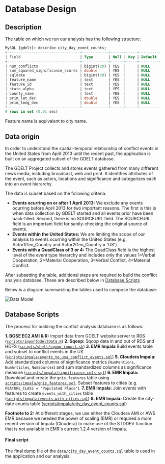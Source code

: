 # Database Design

## Description

The table on which we run our analysis has the following structure:

```sql
MySQL [gdelt]> describe city_day_event_counts;
+---------------------------------+------------+------+-----+---------+-------+
| Field                           | Type       | Null | Key | Default | Extra |
+---------------------------------+------------+------+-----+---------+-------+
| num_conflicts                   | bigint(20) | YES  |     | NULL    |       |
| sum_squared_significance_scores | double     | YES  |     | NULL    |       |
| sqldate                         | bigint(20) | YES  |     | NULL    |       |
| feature_name                    | text       | YES  |     | NULL    |       |
| feature_id                      | text       | YES  |     | NULL    |       |
| state_alpha                     | text       | YES  |     | NULL    |       |
| county_name                     | text       | YES  |     | NULL    |       |
| prim_lat_dec                    | double     | YES  |     | NULL    |       |
| prim_long_dec                   | double     | YES  |     | NULL    |       |
+---------------------------------+------------+------+-----+---------+-------+
9 rows in set (0.01 sec)
```

Feature name is equivalent to city name.

## Data origin

In order to understand the spatial-temporal relationship of conflict events in the United States from April 2013 until the recent past, the application is built on an aggregated subset of the GDELT database.

The GDELT Project collects and stores events gathered from many different news media, including broadcast, web and print. It identifies attributes of the event, such as actors, locations and significance and categorizes each into an event hierarchy.

The data is subset based on the following criteria:

* **Events ocurring on or after 1 April 2013:** We exclude any events ocurring before April 2013 for two important reasons. The first is this is when data collection by GDELT started and all events prior have been back-filled. Second, there is no SOURCEURL field. The SOURCEURL field is an important field for sanity-checking the original source of events.
* **Events within the United States:** We are limiting the scope of our analysis to events ocurring within the United States (e.g. Actor1Geo_Country and Actor2Geo_Country = 'US').
* **Events with a QuadClass of 3 or 4:** The QuadClass field is the highest level of the event type hierarchy and includes only the values 1=Verbal Cooperation, 2=Material Cooperation, 3=Verbal Conflict, 4=Material Conflict.

After subsetting the table, additional steps are required to build the conflict analysis database. These are described below in [Database Scripts](#database-scripts)

Below is a diagram summarizing the tables used to compose the database:

![Data Model](https://www.lucidchart.com/publicSegments/view/8c882a94-612a-463a-9802-0a72a6c928dc/image.png)

## Database Scripts

The process for building the conflict analysis database is as follows:

**1. BGSE EC2 AMI & R:** Import data from GDELT website server to RDS ([`scripts/importGdeltData.R`](./scripts/importGdeltData.R))
**2. Sqoop:** Sqoop data in and out of RDS and HDFS ([`scripts/shell/sqoop-import.sh`](./scripts/shell/sqoop-import.sh))
**3. EMR Impala** Build events table and subset to conflict events in the US ([`scripts/impala/events_to_usa_conflict_events.sql`](./scripts/impala/events_to_usa_conflict_events.sql))
**5. Cloudera Impala:** Add standardized columns of significance metrics (`NumMentions`, `NumArticles`, `NumSources`) and sum standardized columns as significance measure ([`scripts/impala/significance_cols.sql`](./scripts/impala/significance_cols.sql))
**6. EMR Impala:** Download and create the `gnis_features` table using [`scripts/impala/gnis_features.sql`](./scripts/sql/create_gnis_features.sql). Subset features to cities (e.g. `FEATURE_CLASS = 'Populated Place'`).
**7. EMR Impala:** Join events with features to create `events_with_cities` table ([`scripts/impala/events_with_cities.sql`](./scripts/impala/events_with_cities.sql))
**8. EMR Impala:** Create the city-date counts table ([scripts/impala/city_day_event_counts.sql](./scripts/sql/impala/city_day_event_counts.sql))

**Footnote to 2:** At different stages, we use either the Cloudera AMI or AWS EMR because we needed the power of scaling (EMR) or required a more recent version of Impala (Cloudera) to make use of the STDDEV function that is not available in EMR's current 1.2.4 version of Impala.


#### Final script

The final dump file of the [`data/city_day_event_counts.sql`](./data/city_day_event_counts.sql) table is used in the application and our analysis.
